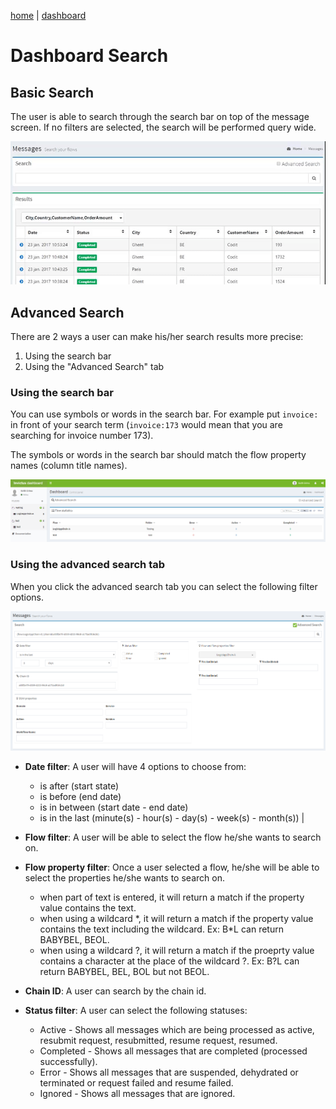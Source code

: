[home](../README.md) | [dashboard](dashboard.md)

# Dashboard Search

## Basic Search

The user is able to search through the search bar on top of the message screen. If no filters are selected, the search will be performed query wide.

![basic search](../images/dsb-searchbasic.gif)

## Advanced Search

There are 2 ways a user can make his/her search results more precise:

1. Using the search bar
2. Using the "Advanced Search" tab

### Using the search bar

You can use symbols or words in the search bar. For example put `invoice:` in front of your search term (`invoice:173` would mean that you are searching for invoice number 173).

The symbols or words in the search bar should match the flow property names (column title names).

![advanced search](../images/dsb-searchadvancedbar.png)


### Using the advanced search tab

When you click the advanced search tab you can select the following filter options.

![advanced search](../images/dsb-searchadvancedtab.png)

* **Date filter**: A user will have 4 options to choose from:

  * is after (start state)
  * is before (end date)
  * is in between (start date - end date)
  * is in the last (minute(s) - hour(s) - day(s) - week(s) - month(s)) |
* **Flow filter**: A user will be able to select the flow he/she wants to search on.
* **Flow property filter**: Once a user selected a flow, he/she will be able to select the properties he/she wants to search on.
  * when part of text is entered, it will return a match if the property value contains the text.
  * when using a wildcard \*, it will return a match if the property value contains the text including the wildcard. Ex: B*L can return BABYBEL, BEOL.
  * when using a wildcard ?, it will return a match if the proeprty value contains a character at the place of the wildcard ?. Ex: B?L can return BABYBEL, BEL, BOL but not BEOL.
* **Chain ID**: A user can search by the chain id.
* **Status filter**: A user can select the following statuses:
  * Active - Shows all messages which are being processed as active, resubmit request, resubmitted, resume request, resumed.
  * Completed - Shows all messages that are completed (processed successfully).
  * Error - Shows all messages that are suspended, dehydrated or terminated or request failed and resume failed.
  * Ignored -  Shows all messages that are ignored.
